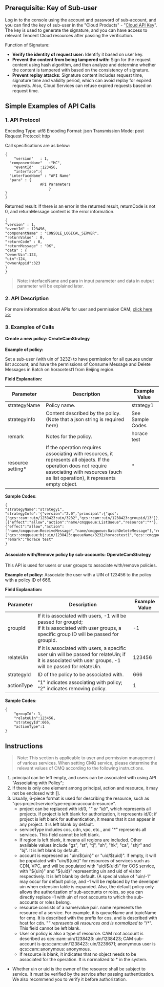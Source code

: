## Prerequisite: Key of Sub-user

Log in to the console using the account and password of sub-account, and you can find the key of sub-user in the "Cloud Products" - "[Cloud API Key](https://console.qcloud.com/capi)". The key is used to generate the signature, and you can have access to relevant Tencent Cloud resources after passing the verification.

Function of Signature:
- **Verify the identity of request user:** Identify it based on user key.
- **Prevent the content from being tampered with:** Sign for the request content using hash algorithm, and then analyze and determine whether the content is tampered with based on the consistency of signature.
- **Prevent replay attacks:** Signature content includes request time, signature time and validity period, which can avoid replay for expired requests. Also, Cloud Services can refuse expired requests based on request time.


## Simple Examples of API Calls

### 1. API Protocol

Encoding Type: utf8
Encoding Format: json
Transmission Mode: post
Request Protocol: http

Call specifications are as below:
```
{
	"version"	: 1,
  "componentName"	:"MC",
	"eventId"	:123456,
	"interface":{
  "interfaceName" : "API Name"
  "para" : {
                API Parameters
                    }
}
}
```
Returned result: If there is an error in the returned result, returnCode is not 0, and returnMessage content is the error information.

```
{
"version" : 1,
"eventId" : 123456,
"componentName" : "CONSOLE_LOGICAL_SERVER",
"returnValue" : 0,
"returnCode" : 0,
"returnMessage" : "OK",
"data" : {
"ownerUin":123,
"uin":124,
"ownerAppid":323
}
}
```

> Note: interfaceName and para in input parameter and data in output parameter will be explained later.

### 2. API Description

For more information about APIs for user and permission CAM, [click here >>](https://mc.qcloudimg.com/static/pdf/0d1b37b99bb74fd6a796d6ca7fd0353c/docfile.pdf) 

### 3. Examples of Calls

#### Create a new policy: CreateCamStrategy

**Example of policy:**

Set a sub-user (with uin of 3232) to have permission for all queues under list account, and have the permissions of Consume Message and Delete Messages in Batch on horacetest1 from Beijing region.

**Field Explanation:**

| Parameter | Description | Example Value |
|---------|---------|---------|
| strategyName | Policy name. | strategy1 |
| strategyInfo | Content described by the policy. (Note that a json string is required here) | See Sample Codes |
| remark | Notes for the policy. | horace test |
| resource setting* | If the operation requires associating with resources, it represents all objects. If the operation does not require associating with resources (such as list operation), it represents empty object. |* |

**Sample Codes:**

```
{
"strategyName":"strategy1",
"strategyInfo":'{"version":"2.0","principal":{"qcs":["qcs::cam::uin/1238423:uin/3232","qcs::cam::uin/1238423:groupid/13"]},"statement":[{"effect":"allow","action":"name/cmqqueue:ListQueue","resource":"*"},{"effect":"allow","action":["name/cmqqueue:ReceiveMessage","name/cmqqueue:BatchDeleteMessage"],"resource":["qcs::cmqqueue:bj:uin/1238423:queueName/3232/horacetest1","qcs::cmqqueue:bj:uin/1238423:queueName/3232/horacetest1"]}]}',
"remark":"horace test"
}
```


#### Associate with/Remove policy by sub-accounts: OperateCamStrategy

This API is used for users or user groups to associate with/remove policies.

**Example of policy:** Associate the user with a UIN of 123456 to the policy with a policy ID of 666.

**Field Explanation:**

| Parameter | Description | Example Value |
|---------|---------|---------|
| groupId | If it is associated with users, -1 will be passed for groupId; <br>if it is associated with user groups, a specific group ID will be passed for groupId. | -1 |
| relateUin | If it is associated with users, a specific user uin will be passed for relateUin; if it is associated with user groups, -1 will be passed for relateUin. | 123456 |
| strategyId | ID of the policy to be associated with. | 666 |
| actionType | "1" indicates associating with policy; "2" indicates removing policy. | 1 |

**Sample Codes:**

```
{
	"groupId":-1,
	"relateUin":123456,
	"strategyId":666,
	"actionType":1
}
```
## Instructions
> Note: This section is applicable to user and permission management of various services. When setting CMQ service, please determine the relevant values of CMQ according to the following instructions.

1. principal can be left empty, and users can be associated with using API "Associating with Policy";
2. If there is only one element among principal, action and resource, it may not be enclosed with [].
3. Usually, 6-piece format is used for describing the resource, such as "qcs:project:serviceType:region:account:resource".
	- project can be replaced with id/0, "*" or "id/*", which represents all projects. If project is left blank for authorization, it represents id/0; if project is left blank for authentication, it means that it can appear in any project. It is left blank by default.
	- serviceType includes cos, cdn, vpc, etc., and "*" represents all services. This field cannot be left blank.
	- If region is left blank, it means all regions are included. Other available values include "gz", "st", "tj", "sh", "hk", "ca", "shjr" and "bj". It is left blank by default.
	- account is expressed as "uin/${uin}" or "uid/${uid}". If empty, it will be populated with "uin/${uin}" for resources of services such as CDN, VPC, and will be populated with "uid/${uid}" for COS service, with "${uin}" and "${uid}" representing uin and uid of visitor respectively. It is left blank by default. (A special value of "uin/-1" may occur for default policy, and -1 will be replaced by the developer uin when extension table is expanded. Also, the default policy only allows the authorization of sub-accounts or roles, so you can directly replace -1 with uin of root accounts to which the sub-accounts or roles belong.
	- resource consists of a name/value pair. name represents the resource of a service. For example, it is queueName and topicName for cmq. It is described with the prefix for cos, and is described with host for cdn. "*" represents all resources and is normalized to "*/*". This field cannot be left blank.
	- User or policy is also a type of resource. CAM root account is described as qcs::cam::uin/1238423: uin/1238423; CAM sub-account is qcs::cam::uin/1238423: uin/3236671; anonymous user is qcs::cam::anonymous: anonymous.
	- If resource is blank, it indicates that no object needs to be associated for the operation. It is normalized to * in the system.
 - Whether uin or uid is the owner of the resource shall be subject to service. It must be verified by the service after passing authentication. We also recommend you to verify it before authorization. 
